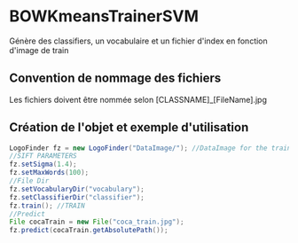 # BOWKmeansTrainerSVM
Génère des classifiers, un vocabulaire et un fichier d'index en fonction d'image de train

## Convention de nommage des fichiers
Les fichiers doivent être nommée selon [CLASSNAME]_[FileName].jpg

## Création de l'objet et exemple d'utilisation
```java
LogoFinder fz = new LogoFinder("DataImage/"); //DataImage for the train, give "" if u dont need to train
//SIFT PARAMETERS
fz.setSigma(1.4);
fz.setMaxWords(100);
//File Dir
fz.setVocabularyDir("vocabulary");
fz.setClassifierDir("classifier");
fz.train(); //TRAIN
//Predict
File cocaTrain = new File("coca_train.jpg");
fz.predict(cocaTrain.getAbsolutePath());
```
